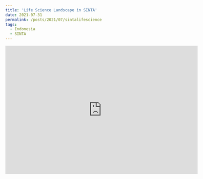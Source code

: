 ```yaml
---
title: 'Life Science Landscape in SINTA'
date: 2021-07-31
permalink: /posts/2021/07/sintalifescience
tags:
  - Indonesia
  - SINTA
---
```


<embed type="text/html" src="https://raw.githubusercontent.com/matinnuhamunada/SINTA_data_mining/master/figures/bio_sinta.html" width="600" height="400"></embed>